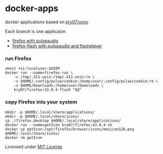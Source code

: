 # docker-apps
docker applications based on [kry07/xorg](https://github.com/Kry07/docker-xorg).

Each branch is one applicaion.

 - [firefox with pulseaudio](https://github.com/Kry07/docker-apps/tree/firefox)
 - [firefox-flash with pulseaudio and flashplayer](https://github.com/Kry07/docker-apps/tree/firefox-flash)

### run Firefox
```
xhost +si:localuser:$USER
docker run --name=firefox-run \
	-v /tmp/.X11-unix:/tmp/.X11-unix:ro \
	-v $HOME/.config/pulse/cookie:/home/user/.config/pulse/cookie:ro \
	-v $HOME/Downloads:/home/user/Downloads \
	kry07/firefox:43.0.4-flash "$@"
```

### copy Firefox into your system
```
mkdir -p $HOME/.local/share/applications/
mkdir -p $HOME/.local/share/icons/ 
cp ./firefox.desktop $HOME/.local/share/applications/
docker run --name=getIcon kry07/firefox:43.0.4 sh
docker cp getIcon:/opt/firefox/browser/icons/mozicon128.png $HOME/.local/share/icons/
docker rm getIcon 
```
Licensed under [MIT License](LICENSE)
